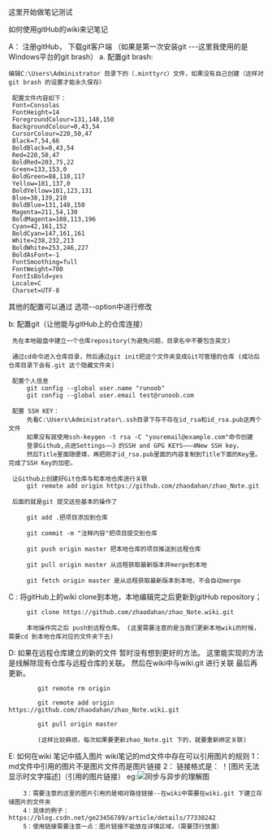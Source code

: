 这里开始做笔记测试

  如何使用gitHub的wiki来记笔记
  
  A： 注册gitHub， 下载git客户端
  （如果是第一次安装git ---这里我使用的是Windows平台的git brash）
    a. 配置git brash: 
	
	编辑C:\Users\Administrator 目录下的（.minttyrc）文件，如果没有自己创建（这样对git brash 的设置才能永久保存）
     
	 配置文件内容如下：
	 Font=Consolas
	 FontHeight=14
	 ForegroundColour=131,148,150
     BackgroundColour=0,43,54
     CursorColour=220,50,47
	 Black=7,54,66
     BoldBlack=0,43,54
     Red=220,50,47
	 BoldRed=203,75,22
	 Green=133,153,0
	 BoldGreen=88,110,117
	 Yellow=181,137,0
	 BoldYellow=101,123,131
	 Blue=38,139,210
	 BoldBlue=131,148,150
	 Magenta=211,54,130
	 BoldMagenta=108,113,196
	 Cyan=42,161,152
	 BoldCyan=147,161,161
	 White=238,232,213
	 BoldWhite=253,246,227
	 BoldAsFont=-1
	 FontSmoothing=full
	 FontWeight=700
	 FontIsBold=yes
	 Locale=C
	 Charset=UTF-8

其他的配置可以通过  选项--option中进行修改

  b: 配置git（让他能与gitHub上的仓库连接） 
    
	 先在本地磁盘中建立一个仓库repository(为避免问题，目录名中不要包含英文)
	 
	 通过cd命令进入仓库目录，然后通过git init把这个文件夹变成Git可管理的仓库 (成功后仓库目录下会有.git 这个隐藏文件夹)
	 
	 配置个人信息
		 git config --global user.name "runoob"
         git config --global user.email test@runoob.com
	 
	 配置 SSH KEY：
	     先看C:\Users\Administrator\.ssh目录下存不存在id_rsa和id_rsa.pub这两个文件
		 如果没有就使用ssh-keygen -t rsa -C "youremail@example.com"命令创建
		 登录Github,点进Settings——》的SSH and GPG KEYS———》New SSH key，
		 然后Title里面随便填，再把刚才id_rsa.pub里面的内容复制到Title下面的Key里。完成了SSH Key的加密。
	 
	 让Github上创建好Git仓库与和本地仓库进行关联
		 git remote add origin https://github.com/zhaodahan/zhao_Note.git
		 
	 后面的就是git 提交这些基本的操作了
	 
         git add .把项目添加到仓库
		 
		 git commit -m "注释内容"把项目提交到仓库
		 
		 git push origin master 把本地仓库的项目推送到远程仓库
		 
		 git pull origin master 从远程获取最新版本并merge到本地
		 
		 git fetch origin master 是从远程获取最新版本到本地，不会自动merge
		 
  
  C : 将gitHub上的wiki clone到本地，本地编辑完之后更新到gitHub repository；
       
         git clone https://github.com/zhaodahan/zhao_Note.wiki.git
          
		 本地操作完之后 push到远程仓库。 (这里需要注意的是当我们更新本地wiki的时候，需要cd 到本地仓库对应的文件夹下去)
  
  
  D: 如果在远程仓库建立的新的文件
			暂时没有想到更好的方法。
		    这里能实现的方法是线解除现有仓库与远程仓库的关联。
			然后在wiki中与wiki.git 进行关联
			最后再更新。
			
			git remote rm origin
			
			git remote add origin https://github.com/zhaodahan/zhao_Note.wiki.git
			
			git pull origin master

			(这样比较麻烦，每次如果要更新zhao_Note.git 下的，就要重新绑定关联)
  
  E: 如何在wiki 笔记中插入图片
		wiki笔记的md文件中存在可以引用图片的规则
        1： md文件中引用的图片不是图片文件而是图片链接
        2： 链接格式是： ！[图片无法显示时文字描述]（引用的图片链接）
		eg:![同步与异步的理解图](https://github.com/zhaodahan/zhao_Note/blob/master/img-storage/%E5%90%8C%E6%AD%A5%E5%BC%82%E6%AD%A5.JPG)		
        
		3：需要注意的这里的图片引用的是相对路径链接--在wiki中需要在wiki.git 下建立存储图片的文件夹
		4：具体的例子：https://blog.csdn.net/ge23456789/article/details/77338242
		5：使用链接需要注意一点：图片链接不能放在详情区域，（需要顶行放置）
  
  
  
  
  
  
  
  
  
  
  
  
  
  
  
  
  
  
